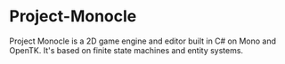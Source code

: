 Project-Monocle
===============

Project Monocle is a 2D game engine and editor built in C# on Mono and OpenTK. It's based on finite state machines and entity systems.